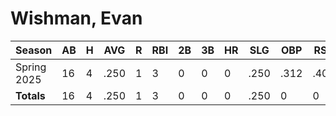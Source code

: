 # Wishman, Evan

| Season      | AB          | H           | AVG         | R           | RBI         | 2B          | 3B          | HR          | SLG         | OBP         | RSP         | SAF         | K           | BB          | PO          | A           | E           | FAVE        | IP          | H           | K           | BB          | R           | ER          | ERA         
| ----------- | ----------- | ----------- | ----------- | ----------- | ----------- | ----------- | ----------- | ----------- | ----------- | ----------- | ----------- | ----------- | ----------- | ----------- | ----------- | ----------- | ----------- | ----------- | ----------- | ----------- | ----------- | ----------- | ----------- | ----------- | ----------- 
| Spring 2025 | 16          | 4           | .250        | 1           | 3           | 0           | 0           | 0           | .250        | .312        | .400        | 0           | 3           | 0           | 1           | 0           | 1           | .500        | 0           | 0           | 0           | 0           | 0           | 0           | .000        
| **Totals**  | 16          | 4           | .250        | 1           | 3           | 0           | 0           | 0           | .250        | 0           | 0           | 0           | 3           | 0           | 1           | 0           | 1           | .500        | 0.0         | 0           | 0           | 0           | 0           | 0           | 0           
